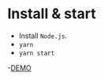 # Install & start

- Install `Node.js`.
- `yarn`
- `yarn start`


-[DEMO](https://jka4.github.io/pokemon-API-react/)

